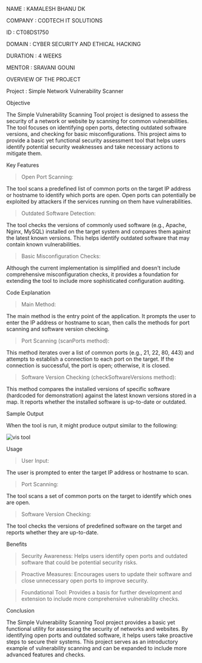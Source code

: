 NAME : KAMALESH BHANU DK

COMPANY : CODTECH IT SOLUTIONS

ID : CT08DS1750

DOMAIN : CYBER SECURITY AND ETHICAL HACKING

DURATION : 4 WEEKS

MENTOR : SRAVANI GOUNI

OVERVIEW OF THE PROJECT

Project : Simple Network Vulnerability Scanner

Objective

The Simple Vulnerability Scanning Tool project is designed to assess the security of a network or website by scanning for common vulnerabilities. The tool focuses on identifying open ports, detecting outdated software versions, and checking for basic misconfigurations. This project aims to provide a basic yet functional security assessment tool that helps users identify potential security weaknesses and take necessary actions to mitigate them.

Key Features

> Open Port Scanning:

The tool scans a predefined list of common ports on the target IP address or hostname to identify which ports are open. Open ports can potentially be exploited by attackers if the services running on them have vulnerabilities.

> Outdated Software Detection:

The tool checks the versions of commonly used software (e.g., Apache, Nginx, MySQL) installed on the target system and compares them against the latest known versions. This helps identify outdated software that may contain known vulnerabilities.

> Basic Misconfiguration Checks:

Although the current implementation is simplified and doesn't include comprehensive misconfiguration checks, it provides a foundation for extending the tool to include more sophisticated configuration auditing.

Code Explanation

> Main Method:

The main method is the entry point of the application. It prompts the user to enter the IP address or hostname to scan, then calls the methods for port scanning and software version checking.

> Port Scanning (scanPorts method):

This method iterates over a list of common ports (e.g., 21, 22, 80, 443) and attempts to establish a connection to each port on the target. If the connection is successful, the port is open; otherwise, it is closed.

> Software Version Checking (checkSoftwareVersions method):

This method compares the installed versions of specific software (hardcoded for demonstration) against the latest known versions stored in a map. It reports whether the installed software is up-to-date or outdated.

Sample Output

When the tool is run, it might produce output similar to the following:

![vis tool](https://github.com/KAMALESH-BHANU/CODTECH-TASK2/assets/173052485/e3daf012-7ea7-45da-9923-a47922a434dd)

Usage

> User Input:
> 
The user is prompted to enter the target IP address or hostname to scan.

> Port Scanning:
> 
The tool scans a set of common ports on the target to identify which ones are open.

> Software Version Checking:
> 
The tool checks the versions of predefined software on the target and reports whether they are up-to-date.

Benefits

> Security Awareness: Helps users identify open ports and outdated software that could be potential security risks.

> Proactive Measures: Encourages users to update their software and close unnecessary open ports to improve security.

> Foundational Tool: Provides a basis for further development and extension to include more comprehensive vulnerability checks.

Conclusion

The Simple Vulnerability Scanning Tool project provides a basic yet functional utility for assessing the security of networks and websites. By identifying open ports and outdated software, it helps users take proactive steps to secure their systems. This project serves as an introductory example of vulnerability scanning and can be expanded to include more advanced features and checks.
